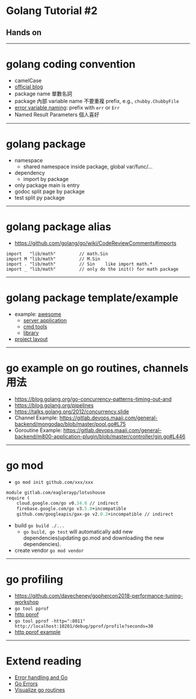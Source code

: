 <!-- $theme: gaia -->

# Golang Tutorial #2

## Hands on

---

# golang coding convention

* camelCase
* [official blog](https://github.com/golang/go/wiki/CodeReviewComments)
* package name 單數名詞
* package 內部 variable name 不要重複 prefix, e.g., `chubby.ChubbyFile`
* [error variable naming](https://github.com/golang/go/wiki/Errors): prefix with `err` or `Err`
* Named Result Parameters 個人喜好

---

# golang package

* namespace
  * shared namespace inside package, global var/func/...
* dependency
  * import by package
* only package main is entry
* godoc split page by package
* test split py package

---

# golang package alias

* https://github.com/golang/go/wiki/CodeReviewComments#imports

```golang
import   "lib/math"         // math.Sin
import M "lib/math"         // M.Sin
import . "lib/math"         // Sin    like import math.*
import _ "lib/math"         // only do the init() for math package
```

---

# golang package template/example

* example: [awesome](https://github.com/avelino/awesome-go)
  * [server application](https://github.com/hashicorp/consul)
  * [cmd tools](https://github.com/drone/drone)
  * [library](https://github.com/gin-gonic/gin)
* [project layout](https://github.com/golang-standards/project-layout)

---

# go example on go routines, channels 用法

* https://blog.golang.org/go-concurrency-patterns-timing-out-and
* https://blog.golang.org/pipelines
* https://talks.golang.org/2012/concurrency.slide
* Channel Example:  https://gitlab.devops.maaii.com/general-backend/mongodao/blob/master/pool.go#L75
* Goroutine Example: https://gitlab.devops.maaii.com/general-backend/m800-application-plugin/blob/master/controller/gin.go#L446

---

# go mod

* `go mod init github.com/xxx/xxx`

```mod
module gitlab.com/eaglerayp/lotushouse
require (
	cloud.google.com/go v0.34.0 // indirect
	firebase.google.com/go v3.5.0+incompatible
	github.com/googleapis/gax-go v2.0.2+incompatible // indirect
```

* build `go build ./...`
  * `go build, go test` will automatically add new dependencies(updating go.mod and downloading the new dependencies).
* create vendor `go mod vendor`

---

# go profiling

* https://github.com/davecheney/gophercon2018-performance-tuning-workshop
* `go tool pprof`
* [http pprof](https://golang.org/pkg/net/http/pprof/)
* `go tool pprof -http=":8011" http://localhost:10201/debug/pprof/profile?seconds=30`
* [http pprof example](https://gitlab.devops.maaii.com/general-backend/m800-application-plugin/blob/master/prof.go)

---

# Extend reading

* [Error handling and Go](https://blog.golang.org/error-handling-and-go)
* [Go Errors](https://dave.cheney.net/paste/gocon-spring-2016.pdf)
* [Visualize go routines](https://divan.github.io/posts/go_concurrency_visualize/)